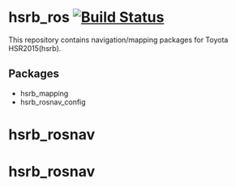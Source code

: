 # hsrb_ros [![Build Status](https://travis-ci.com/tork-a/hsrb_ros.svg?token=Eg7EHKJ8kwE5VZs6TwDp)](https://travis-ci.com/tork-a/hsrb_ros)

This repository contains navigation/mapping packages for Toyota
HSR2015(hsrb).

## Packages

- hsrb_mapping
- hsrb_rosnav_config
# hsrb_rosnav
# hsrb_rosnav
